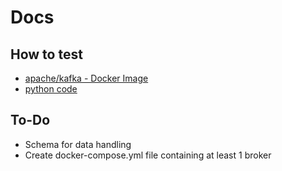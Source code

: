 # Docs
## How to test
 - [apache/kafka - Docker Image](https://hub.docker.com/r/apache/kafka)
 - [python code](https://needablackcoffee.medium.com/learn-apache-kafka-with-these-python-examples-454b5275109e)
## To-Do
 - Schema for data handling
 - Create docker-compose.yml file containing at least 1 broker